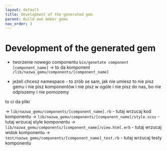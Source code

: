 ```yaml
---
layout: default
title: Development of the generated gem
parent: Build own Amber gems
nav_order: 3
---
```


# Development of the generated gem

- tworzenie nowego componentu
`bin/genetate component [component_name]` -> to da komponent `/lib/nazwa_gemu/components/[component_name]`

- jeżeli chcesz namespace - to zrób se sam, jak nie umiesz to nie pisz gemu i nie pisz komponentów i nie pisz w ogóle i nie pisz do nas, bo nie odpiszemy i nie pomozemy

to ci da pliki

-> `lib/nazwa_gemu/components/[component_name].rb` - tutaj wrzucaj kod komponentu
-> `lib/nazwa_gemu/components/[component_name]/style.scss` - tutaj wrzucaj style komponentu
-> `lib/nazwa_gemu/components/[component_name]/view.html.erb` - tutaj wrzucaj widok komponentu
-> `test/nazwa_gemu/components/[component_name]_test.rb` - tutaj wrzucaj testy komponentu
